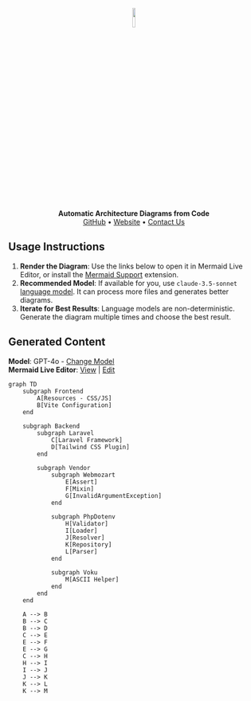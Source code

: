 <p align="center">
    <a href="https://swark.io">
        <img src="https://raw.githubusercontent.com/swark-io/swark/refs/heads/main/assets/logo/swark-logo-dark-mode.png" width="10%" />
    </a>
</p>
<p align="center">
    <b>Automatic Architecture Diagrams from Code</b><br />
    <a href="https://github.com/swark-io/swark">GitHub</a> • <a href="https://swark.io">Website</a> • <a href="mailto:contact@swark.io">Contact Us</a>
</p>

## Usage Instructions

1. **Render the Diagram**: Use the links below to open it in Mermaid Live Editor, or install the [Mermaid Support](https://marketplace.visualstudio.com/items?itemName=bierner.markdown-mermaid) extension.
2. **Recommended Model**: If available for you, use `claude-3.5-sonnet` [language model](vscode://settings/swark.languageModel). It can process more files and generates better diagrams.
3. **Iterate for Best Results**: Language models are non-deterministic. Generate the diagram multiple times and choose the best result.

## Generated Content
**Model**: GPT-4o - [Change Model](vscode://settings/swark.languageModel)  
**Mermaid Live Editor**: [View](https://mermaid.live/view#pako:eNp9k01zgjAQhv9KJuc6vXvoDKJW_JhximMPwcMWVswICRMSbev43xuCrVBo9_bsu7y7yYYLjWWCdEgjkSooDmQzjgSxUZq3OjFVUmgUSZ2uwmMvWEqjYizJgPhh-DgPd3d5xLZcI_Gl2PPUKNBcipvsbH75jyA-tux_lCUoOGF2V6rw2S1tB4Mcz1Idd-2KMdsAz85cJNVsZJ2ZlItGTWOIVrutFaRqe_2Ir_iWy09Quq1XMWFeWaLSu640ZSv-3mr-Hc8sECfIeOKp1OQo9OQ9xqJxVX9M2xpqfSjG0u7m1PWfsW3lDlqqnu4BW0pIsE-au-Vmp15xYcVClty6fvTIS7YGVXa-_O8IW3k0XaMV80I_CMgMs6LfrgONJh4ZDJ7IqIaRA78JtxfuO5jUMHEwbcJzs2xWw8xBUEPgYF7D3MGihoWDZRNWkaAPNEeVA0_s_3aJqD5gjhEdkogmuAeT6YhebZEp7N5wzMFeUU6HWhl8oGC0DD9E_M1KmvRAh3vISrx-AZ8IA94) | [Edit](https://mermaid.live/edit#pako:eNp9k01zgjAQhv9KJuc6vXvoDKJW_JhximMPwcMWVswICRMSbev43xuCrVBo9_bsu7y7yYYLjWWCdEgjkSooDmQzjgSxUZq3OjFVUmgUSZ2uwmMvWEqjYizJgPhh-DgPd3d5xLZcI_Gl2PPUKNBcipvsbH75jyA-tux_lCUoOGF2V6rw2S1tB4Mcz1Idd-2KMdsAz85cJNVsZJ2ZlItGTWOIVrutFaRqe_2Ir_iWy09Quq1XMWFeWaLSu640ZSv-3mr-Hc8sECfIeOKp1OQo9OQ9xqJxVX9M2xpqfSjG0u7m1PWfsW3lDlqqnu4BW0pIsE-au-Vmp15xYcVClty6fvTIS7YGVXa-_O8IW3k0XaMV80I_CMgMs6LfrgONJh4ZDJ7IqIaRA78JtxfuO5jUMHEwbcJzs2xWw8xBUEPgYF7D3MGihoWDZRNWkaAPNEeVA0_s_3aJqD5gjhEdkogmuAeT6YhebZEp7N5wzMFeUU6HWhl8oGC0DD9E_M1KmvRAh3vISrx-AZ8IA94)

```mermaid
graph TD
    subgraph Frontend
        A[Resources - CSS/JS]
        B[Vite Configuration]
    end

    subgraph Backend
        subgraph Laravel
            C[Laravel Framework]
            D[Tailwind CSS Plugin]
        end

        subgraph Vendor
            subgraph Webmozart
                E[Assert]
                F[Mixin]
                G[InvalidArgumentException]
            end

            subgraph PhpDotenv
                H[Validator]
                I[Loader]
                J[Resolver]
                K[Repository]
                L[Parser]
            end

            subgraph Voku
                M[ASCII Helper]
            end
        end
    end

    A --> B
    B --> C
    B --> D
    C --> E
    E --> F
    E --> G
    C --> H
    H --> I
    I --> J
    J --> K
    K --> L
    K --> M
```